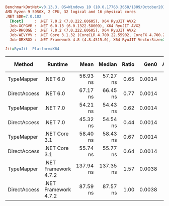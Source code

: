 ``` ini

BenchmarkDotNet=v0.13.3, OS=Windows 10 (10.0.17763.3650/1809/October2018Update/Redstone5), VM=Hyper-V
AMD Ryzen 9 5950X, 2 CPU, 32 logical and 16 physical cores
.NET SDK=7.0.102
  [Host]     : .NET 7.0.2 (7.0.222.60605), X64 RyuJIT AVX2
  Job-XCPGVR : .NET 6.0.13 (6.0.1322.58009), X64 RyuJIT AVX2
  Job-RHOQGE : .NET 7.0.2 (7.0.222.60605), X64 RyuJIT AVX2
  Job-WEVYVV : .NET Core 3.1.32 (CoreCLR 4.700.22.55902, CoreFX 4.700.22.56512), X64 RyuJIT AVX2
  Job-ORXRGX : .NET Framework 4.8 (4.8.4515.0), X64 RyuJIT VectorSize=256

Jit=RyuJit  Platform=X64  

```
|       Method |              Runtime |      Mean |    Median | Ratio |   Gen0 | Allocated | Alloc Ratio |
|------------- |--------------------- |----------:|----------:|------:|-------:|----------:|------------:|
|   TypeMapper |             .NET 6.0 |  56.93 ns |  57.27 ns |  0.65 | 0.0014 |      24 B |        1.00 |
| DirectAccess |             .NET 6.0 |  67.17 ns |  66.45 ns |  0.77 | 0.0014 |      24 B |        1.00 |
|   TypeMapper |             .NET 7.0 |  54.21 ns |  54.43 ns |  0.62 | 0.0014 |      24 B |        1.00 |
| DirectAccess |             .NET 7.0 |  45.32 ns |  54.54 ns |  0.44 | 0.0014 |      24 B |        1.00 |
|   TypeMapper |        .NET Core 3.1 |  58.40 ns |  58.43 ns |  0.67 | 0.0014 |      24 B |        1.00 |
| DirectAccess |        .NET Core 3.1 |  55.74 ns |  55.77 ns |  0.64 | 0.0014 |      24 B |        1.00 |
|   TypeMapper | .NET Framework 4.7.2 | 137.94 ns | 137.35 ns |  1.57 | 0.0038 |      24 B |        1.00 |
| DirectAccess | .NET Framework 4.7.2 |  87.59 ns |  87.57 ns |  1.00 | 0.0038 |      24 B |        1.00 |
